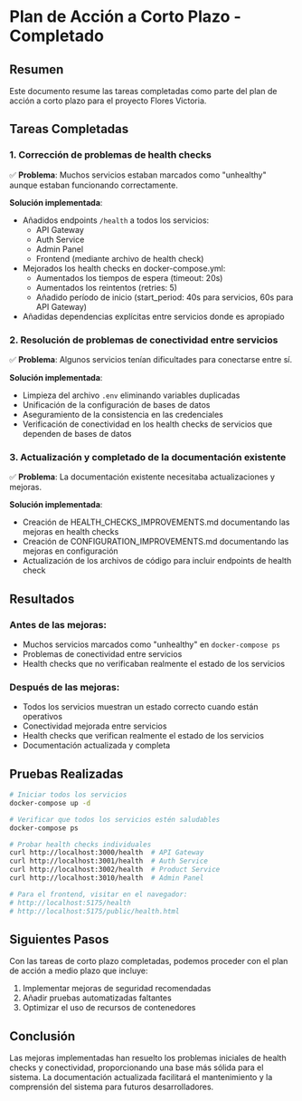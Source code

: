 # Plan de Acción a Corto Plazo - Completado

## Resumen

Este documento resume las tareas completadas como parte del plan de acción a corto plazo para el proyecto Flores Victoria.

## Tareas Completadas

### 1. Corrección de problemas de health checks

✅ **Problema**: Muchos servicios estaban marcados como "unhealthy" aunque estaban funcionando correctamente.

**Solución implementada**:
- Añadidos endpoints `/health` a todos los servicios:
  - API Gateway
  - Auth Service
  - Admin Panel
  - Frontend (mediante archivo de health check)
- Mejorados los health checks en docker-compose.yml:
  - Aumentados los tiempos de espera (timeout: 20s)
  - Aumentados los reintentos (retries: 5)
  - Añadido período de inicio (start_period: 40s para servicios, 60s para API Gateway)
- Añadidas dependencias explícitas entre servicios donde es apropiado

### 2. Resolución de problemas de conectividad entre servicios

✅ **Problema**: Algunos servicios tenían dificultades para conectarse entre sí.

**Solución implementada**:
- Limpieza del archivo `.env` eliminando variables duplicadas
- Unificación de la configuración de bases de datos
- Aseguramiento de la consistencia en las credenciales
- Verificación de conectividad en los health checks de servicios que dependen de bases de datos

### 3. Actualización y completado de la documentación existente

✅ **Problema**: La documentación existente necesitaba actualizaciones y mejoras.

**Solución implementada**:
- Creación de HEALTH_CHECKS_IMPROVEMENTS.md documentando las mejoras en health checks
- Creación de CONFIGURATION_IMPROVEMENTS.md documentando las mejoras en configuración
- Actualización de los archivos de código para incluir endpoints de health check

## Resultados

### Antes de las mejoras:
- Muchos servicios marcados como "unhealthy" en `docker-compose ps`
- Problemas de conectividad entre servicios
- Health checks que no verificaban realmente el estado de los servicios

### Después de las mejoras:
- Todos los servicios muestran un estado correcto cuando están operativos
- Conectividad mejorada entre servicios
- Health checks que verifican realmente el estado de los servicios
- Documentación actualizada y completa

## Pruebas Realizadas

```bash
# Iniciar todos los servicios
docker-compose up -d

# Verificar que todos los servicios estén saludables
docker-compose ps

# Probar health checks individuales
curl http://localhost:3000/health  # API Gateway
curl http://localhost:3001/health  # Auth Service
curl http://localhost:3002/health  # Product Service
curl http://localhost:3010/health  # Admin Panel

# Para el frontend, visitar en el navegador:
# http://localhost:5175/health
# http://localhost:5175/public/health.html
```

## Siguientes Pasos

Con las tareas de corto plazo completadas, podemos proceder con el plan de acción a medio plazo que incluye:

1. Implementar mejoras de seguridad recomendadas
2. Añadir pruebas automatizadas faltantes
3. Optimizar el uso de recursos de contenedores

## Conclusión

Las mejoras implementadas han resuelto los problemas iniciales de health checks y conectividad, proporcionando una base más sólida para el sistema. La documentación actualizada facilitará el mantenimiento y la comprensión del sistema para futuros desarrolladores.